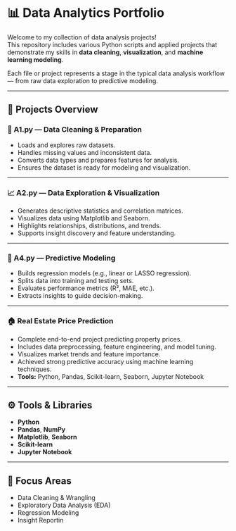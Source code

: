 # 📊 Data Analytics Portfolio

Welcome to my collection of data analysis projects!  
This repository includes various Python scripts and applied projects that demonstrate my skills in **data cleaning**, **visualization**, and **machine learning modeling**.  

Each file or project represents a stage in the typical data analysis workflow — from raw data exploration to predictive modeling.

---

## 🧩 Projects Overview

### 🧼 A1.py — Data Cleaning & Preparation
- Loads and explores raw datasets.  
- Handles missing values and inconsistent data.  
- Converts data types and prepares features for analysis.  
- Ensures the dataset is ready for modeling and visualization.

---

### 📈 A2.py — Data Exploration & Visualization
- Generates descriptive statistics and correlation matrices.  
- Visualizes data using Matplotlib and Seaborn.  
- Highlights relationships, distributions, and trends.  
- Supports insight discovery and feature understanding.

---

### 🤖 A4.py — Predictive Modeling
- Builds regression models (e.g., linear or LASSO regression).  
- Splits data into training and testing sets.  
- Evaluates performance metrics (R², MAE, etc.).  
- Extracts insights to guide decision-making.

---

### 🏠 Real Estate Price Prediction
- Complete end-to-end project predicting property prices.  
- Includes data preprocessing, feature engineering, and model tuning.  
- Visualizes market trends and feature importance.  
- Achieved strong predictive accuracy using machine learning techniques.  
- **Tools:** Python, Pandas, Scikit-learn, Seaborn, Jupyter Notebook  

---

## ⚙️ Tools & Libraries
- **Python**
- **Pandas**, **NumPy**
- **Matplotlib**, **Seaborn**
- **Scikit-learn**
- **Jupyter Notebook**

---

## 🧠 Focus Areas
- Data Cleaning & Wrangling  
- Exploratory Data Analysis (EDA)  
- Regression Modeling  
- Insight Reportin
